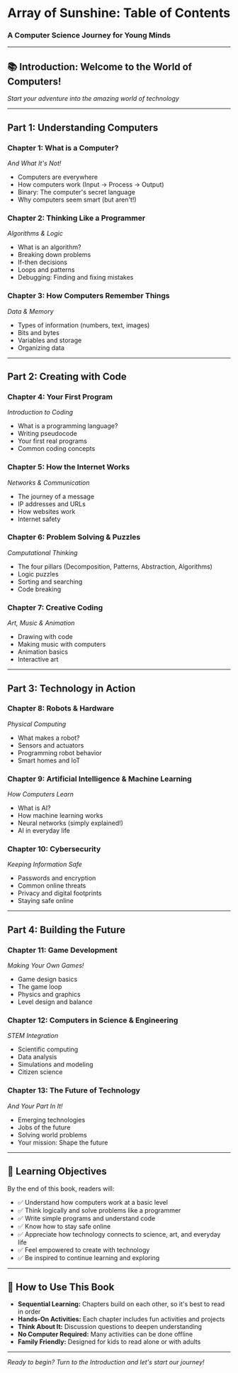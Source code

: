 # Array of Sunshine: Table of Contents
### A Computer Science Journey for Young Minds

---

## 📚 **Introduction: Welcome to the World of Computers!**
*Start your adventure into the amazing world of technology*

---

## Part 1: Understanding Computers

### **Chapter 1: What is a Computer?**
*And What It's Not!*
- Computers are everywhere
- How computers work (Input → Process → Output)
- Binary: The computer's secret language
- Why computers seem smart (but aren't!)

### **Chapter 2: Thinking Like a Programmer**
*Algorithms & Logic*
- What is an algorithm?
- Breaking down problems
- If-then decisions
- Loops and patterns
- Debugging: Finding and fixing mistakes

### **Chapter 3: How Computers Remember Things**
*Data & Memory*
- Types of information (numbers, text, images)
- Bits and bytes
- Variables and storage
- Organizing data

---

## Part 2: Creating with Code

### **Chapter 4: Your First Program**
*Introduction to Coding*
- What is a programming language?
- Writing pseudocode
- Your first real programs
- Common coding concepts

### **Chapter 5: How the Internet Works**
*Networks & Communication*
- The journey of a message
- IP addresses and URLs
- How websites work
- Internet safety

### **Chapter 6: Problem Solving & Puzzles**
*Computational Thinking*
- The four pillars (Decomposition, Patterns, Abstraction, Algorithms)
- Logic puzzles
- Sorting and searching
- Code breaking

### **Chapter 7: Creative Coding**
*Art, Music & Animation*
- Drawing with code
- Making music with computers
- Animation basics
- Interactive art

---

## Part 3: Technology in Action

### **Chapter 8: Robots & Hardware**
*Physical Computing*
- What makes a robot?
- Sensors and actuators
- Programming robot behavior
- Smart homes and IoT

### **Chapter 9: Artificial Intelligence & Machine Learning**
*How Computers Learn*
- What is AI?
- How machine learning works
- Neural networks (simply explained!)
- AI in everyday life

### **Chapter 10: Cybersecurity**
*Keeping Information Safe*
- Passwords and encryption
- Common online threats
- Privacy and digital footprints
- Staying safe online

---

## Part 4: Building the Future

### **Chapter 11: Game Development**
*Making Your Own Games!*
- Game design basics
- The game loop
- Physics and graphics
- Level design and balance

### **Chapter 12: Computers in Science & Engineering**
*STEM Integration*
- Scientific computing
- Data analysis
- Simulations and modeling
- Citizen science

### **Chapter 13: The Future of Technology**
*And Your Part In It!*
- Emerging technologies
- Jobs of the future
- Solving world problems
- Your mission: Shape the future

---

## 🎯 Learning Objectives

By the end of this book, readers will:
- ✅ Understand how computers work at a basic level
- ✅ Think logically and solve problems like a programmer
- ✅ Write simple programs and understand code
- ✅ Know how to stay safe online
- ✅ Appreciate how technology connects to science, art, and everyday life
- ✅ Feel empowered to create with technology
- ✅ Be inspired to continue learning and exploring

---

## 📝 How to Use This Book

- **Sequential Learning:** Chapters build on each other, so it's best to read in order
- **Hands-On Activities:** Each chapter includes fun activities and projects
- **Think About It:** Discussion questions to deepen understanding
- **No Computer Required:** Many activities can be done offline
- **Family Friendly:** Designed for kids to read alone or with adults

---

*Ready to begin? Turn to the Introduction and let's start our journey!*